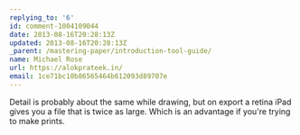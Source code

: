 ```yaml
---
replying_to: '6'
id: comment-1004109044
date: 2013-08-16T20:28:13Z
updated: 2013-08-16T20:28:13Z
_parent: /mastering-paper/introduction-tool-guide/
name: Michael Rose
url: https://alokprateek.in/
email: 1ce71bc10b86565464b612093d89707e
---
```


Detail is probably about the same while drawing, but on export a retina iPad
gives you a file that is twice as large. Which is an advantage if you're trying
to make prints.
